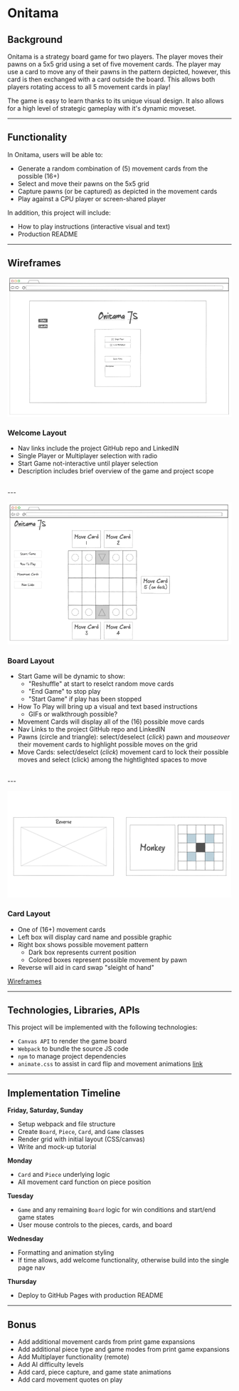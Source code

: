 # Onitama

## Background

Onitama is a strategy board game for two players. The player moves their pawns on a 5x5 grid using a set of five movement cards. The player may use a card to move any of their pawns in the pattern depicted, however, this card is then exchanged with a card outside the board. This allows both players rotating access to all 5 movement cards in play!

The game is easy to learn thanks to its unique visual design.  It also allows for a high level of strategic gameplay with it's dynamic moveset. 

---

## Functionality

In Onitama, users will be able to:
  - Generate a random combination of (5) movement cards from the possible (16+)
  - Select and move their pawns on the 5x5 grid
  - Capture pawns (or be captured) as depicted in the movement cards
  - Play against a CPU player or screen-shared player

In addition, this project will include:
  - How to play instructions (interactive visual and text)
  - Production README

---

## Wireframes

![Welcome Layout](Wireframes/wf_welcome.png)

### Welcome Layout
- Nav links include the project GitHub repo and LinkedIN
- Single Player or Multiplayer selection with radio
- Start Game not-interactive until player selection
- Description includes brief overview of the game and project scope  
<br>
---
<br>

![Board Layout](Wireframes/wf_board_layout.png)

### Board Layout
- Start Game will be dynamic to show:
    - "Reshuffle" at start to reselct random move cards
    - "End Game" to stop play
    - "Start Game" if play has been stopped
- How To Play will bring up a visual and text based instructions
    - GIFs or walkthrough possible?
- Movement Cards will display all of the (16) possible move cards
- Nav Links to the project GitHub repo and LinkedIN
- Pawns (circle and triangle): select/deselect (*click*) pawn and *mouseover* their movement cards to highlight possible moves on the grid
- Move Cards: select/deselct (*click*) movement card to lock their possible moves and select (click) among the hightlighted spaces to move
 
<br>
---
<br> 

![Board Layout](Wireframes/wf_card_layout.png)

### Card Layout
- One of (16+) movement cards
- Left box will display card name and possible graphic
- Right box shows possible movement pattern
  - Dark box represents current position
  - Colored boxes represent possible movement by pawn
- Reverse will aid in card swap "sleight of hand" 

[Wireframes](https://ninjamock.com/s/F41V1Jx)


---

## Technologies, Libraries, APIs
This project will be implemented with the following technologies:
- `Canvas API` to render the game board
- `Webpack` to bundle the source JS code
- `npm` to manage project dependencies
- `animate.css` to assist in card flip and movement animations [link](https://animate.style/)

---

## Implementation Timeline

**Friday, Saturday, Sunday** 
- Setup webpack and file structure
- Create `Board`, `Piece`, `Card`, and `Game` classes
- Render grid with initial layout (CSS/canvas)
- Write and mock-up tutorial 

**Monday** 
- `Card` and `Piece` underlying logic
- All movement card function on piece position

**Tuesday**
- `Game` and any remaining `Board` logic for win conditions and start/end game states
- User mouse controls to the pieces, cards, and board

**Wednesday** 
- Formatting and animation styling
- If time allows, add welcome functionality, otherwise build into the single page nav 

**Thursday**
- Deploy to GitHub Pages with production README

----

## Bonus
- Add additional movement cards from print game expansions
- Add additional piece type and game modes from print game expansions
- Add Multiplayer functionality (remote)
- Add AI difficulty levels
- Add card, piece capture, and game state animations
- Add card movement quotes on play

